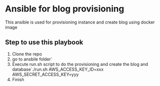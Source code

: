 # Ansible for blog provisioning

This ansible is used for provisioning instance and create blog using docker image

## Step to use this playbook
1. Clone the repo 
2. go to ansbile folder`
3. Execute run.sh script to do the provisioning and create the blog and database`./run.sh AWS_ACCESS_KEY_ID=xxx AWS_SECRET_ACCESS_KEY=yyy
4. Finish
